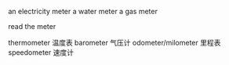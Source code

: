 
an electricity meter
a water meter
a gas meter

read the meter

thermometer 温度表
barometer 气压计
odometer/milometer 里程表
speedometer 速度计

